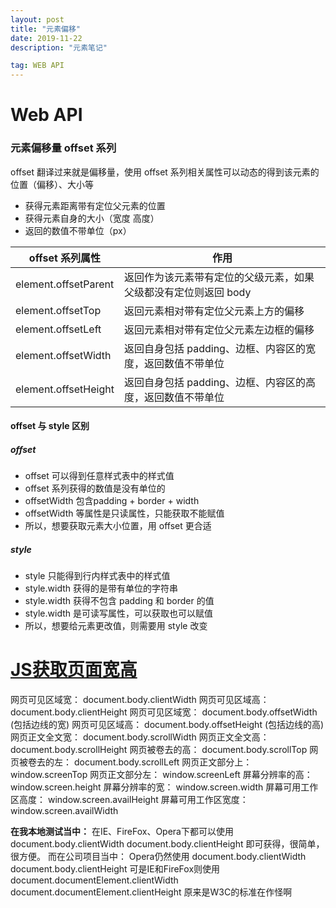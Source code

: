 ```yaml
---
layout: post
title: "元素偏移"
date: 2019-11-22 
description: "元素笔记"

tag: WEB API
---   
```


# Web API

### 元素偏移量 offset 系列

offset 翻译过来就是偏移量，使用 offset 系列相关属性可以动态的得到该元素的位置（偏移）、大小等

- 获得元素距离带有定位父元素的位置
- 获得元素自身的大小（宽度 高度）
- 返回的数值不带单位（px）

offset 系列属性|作用
--|--
element.offsetParent|返回作为该元素带有定位的父级元素，如果父级都没有定位则返回 body
element.offsetTop|返回元素相对带有定位父元素上方的偏移
element.offsetLeft|返回元素相对带有定位父元素左边框的偏移
element.offsetWidth|返回自身包括 padding、边框、内容区的宽度，返回数值不带单位
element.offsetHeight|返回自身包括 padding、边框、内容区的高度，返回数值不带单位



#### offset 与 style 区别

##### offset

- offset 可以得到任意样式表中的样式值
- offset 系列获得的数值是没有单位的
- offsetWidth 包含padding + border + width
- offsetWidth 等属性是只读属性，只能获取不能赋值
- 所以，想要获取元素大小位置，用 offset 更合适

##### style

- style 只能得到行内样式表中的样式值
- style.width 获得的是带有单位的字符串
- style.width 获得不包含 padding 和 border 的值
- style.width 是可读写属性，可以获取也可以赋值
- 所以，想要给元素更改值，则需要用 style 改变

# [JS获取页面宽高](https://www.cnblogs.com/dreamperson/p/9367346.html)

网页可见区域宽： document.body.clientWidth 
网页可见区域高： document.body.clientHeight 
网页可见区域宽： document.body.offsetWidth (包括边线的宽) 
网页可见区域高： document.body.offsetHeight (包括边线的高) 
网页正文全文宽： document.body.scrollWidth 
网页正文全文高： document.body.scrollHeight 
网页被卷去的高： document.body.scrollTop 
网页被卷去的左： document.body.scrollLeft 
网页正文部分上： window.screenTop 
网页正文部分左： window.screenLeft 
屏幕分辨率的高： window.screen.height 
屏幕分辨率的宽： window.screen.width 
屏幕可用工作区高度： window.screen.availHeight 
屏幕可用工作区宽度： window.screen.availWidth 

 

 

**在我本地测试当中：** 
在IE、FireFox、Opera下都可以使用 
document.body.clientWidth 
document.body.clientHeight 
即可获得，很简单，很方便。 
而在公司项目当中： 
Opera仍然使用 
document.body.clientWidth 
document.body.clientHeight 
可是IE和FireFox则使用 
document.documentElement.clientWidth 
document.documentElement.clientHeight 
原来是W3C的标准在作怪啊 

<!DOCTYPE html PUBLIC "-//W3C//DTD XHTML 1.0 Transitional//EN" "http://www.w3.org/TR/xhtml1/DTD/xhtml1-transitional.dtd">

